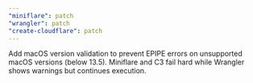 ```yaml
---
"miniflare": patch
"wrangler": patch
"create-cloudflare": patch
---
```


Add macOS version validation to prevent EPIPE errors on unsupported macOS versions (below 13.5). Miniflare and C3 fail hard while Wrangler shows warnings but continues execution.
